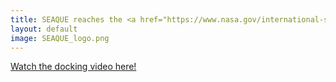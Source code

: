 ```yaml
---
title: SEAQUE reaches the <a href="https://www.nasa.gov/international-space-station/"> <em><strong> International Space Station</strong></em></a>
layout: default
image: SEAQUE_logo.png
---
```

[Watch the docking video here!](https://www.youtube.com/watch?v=DBRc9bs0GrE)